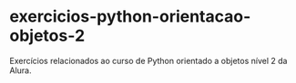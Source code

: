 # exercicios-python-orientacao-objetos-2
 Exercícios relacionados ao curso de Python orientado a objetos nível 2 da Alura.
